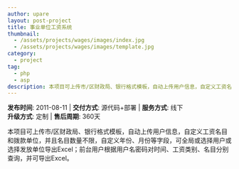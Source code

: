 ```yaml
---
author: upare
layout: post-project
title: 事业单位工资系统
thumbnail:
  - /assets/projects/wages/images/index.jpg
  - /assets/projects/wages/images/template.jpg
category:
  - project
tag:
  - php
  - asp
description: 本项目可上传市/区财政局、银行格式模板，自动上传用户信息，自定义工资名目和拨款单位，并且名目数量不限，自定义年份、月份等字段，可全局或选择用户或选择发放单位导出Excel；前台用户根据用户名密码对时间、工资类别、名目分别查询，并可导出Excel。
---
```

**发布时间**: 2011-08-11 | **交付方式**: 源代码+部署 | **服务方式**: 线下  
**升级方式**: 定制 | **售后周期**: 360天

 本项目可上传市/区财政局、银行格式模板，自动上传用户信息，自定义工资名目和拨款单位，并且名目数量不限，自定义年份、月份等字段，可全局或选择用户或选择发放单位导出Excel；前台用户根据用户名密码对时间、工资类别、名目分别查询，并可导出Excel。